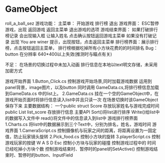 # GameObject
roll_a_ball_sez
游戏功能：
      主菜单：  开始游戏  排行榜   退出
      游戏界面： ESC暂停游戏，出现 返回游戏 返回主菜单 退出游戏的选项
      游戏结束界面： 如果打破排行榜记录 会出现输入框 让输入姓名 点击确认按钮返回游戏主菜单
                    如果没有打破记录  出现 You are winer 提示，出现按钮，点击返回主菜单
      排行榜界面：展示排行榜，点击按钮返回主菜单， 排行榜根据吃掉所有小方块花费的的时间排名
Bug：
      button 在分辨率 640*400以上失效(推测时与瞄点有关)

不足： 在场景的切换过程中未加入动画
       排行信息在本地以text明文存储，未采用加密方式

游戏开始界面
    1.Button_Click.cs 
        控制游戏开始场景,同时加载游戏数据
        运用到panel背景，image图片，以及button
        同时调用 GameData.cs,将排行榜信息加载到GameData.cs 中的list上。
    2.GameData.cs
        挂在一个空的GameObject中，在游戏开始页面时将排行信息读入list中并且只读一次
        在场景切换时该GameObject保存下来
        主要数据结构：
                  一个public struct Score  存放玩家姓名与游戏完成时间
                  public  List<Score> list_score 存放排行信息
        主要API 
                  Sort()将list进行排序
                  Write()给list中的数据写入文件中
                  read()将文件中的信息读入到list中
游戏排行榜界面
    1.Charts.cs
        将list中的数据展示到三个Text中，分别为排名，姓名，游戏时间
游戏界面
    1.CameraScript.cs
        控制摄像机与玩家之间的距离，将距离设置为一固定值，防止玩家镜头旋转
    2.Pick_food.cs
        控制小方块的旋转
    3.playerScript.cs
        控制游戏玩家的按键 W A S D Esc
        控制小方块与玩家的碰撞
        控制游戏过程中的 时间 已经吃掉小方块个数
        控制游戏结束时、暂停时的panel的SetActive()
        控制游戏结束时、暂停时的button、InputField
        
